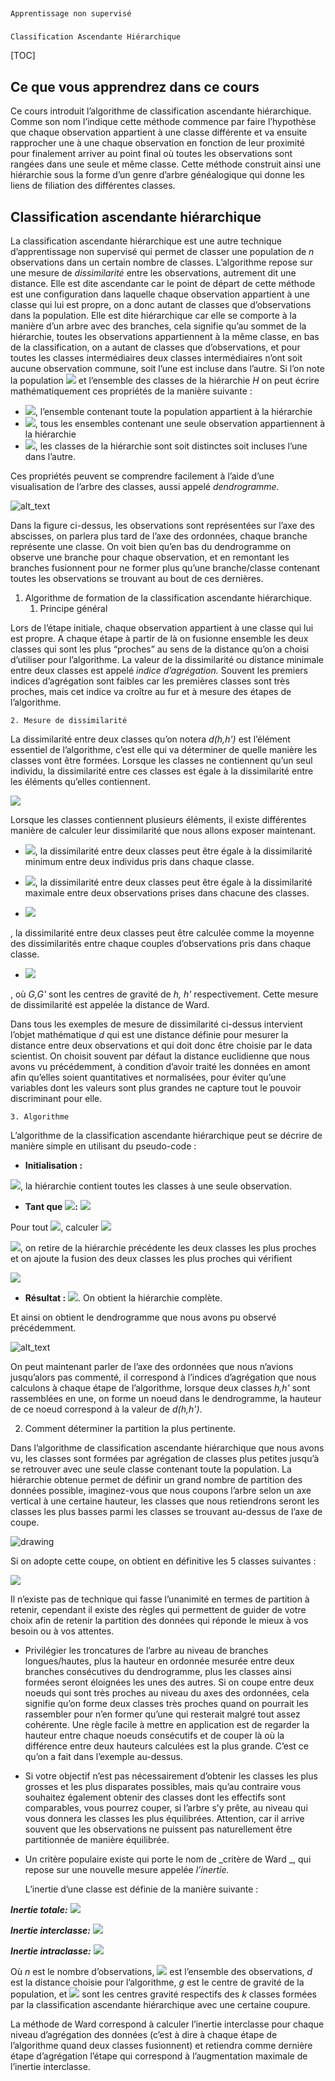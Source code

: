 
##
    Apprentissage non supervisé


###
    Classification Ascendante Hiérarchique


[TOC]



## Ce que vous apprendrez dans ce cours

Ce cours introduit l’algorithme de classification ascendante hiérarchique. Comme son nom l’indique cette méthode commence par faire l’hypothèse que chaque observation appartient à une classe différente et va ensuite rapprocher une à une chaque observation en fonction de leur proximité pour finalement arriver au point final où toutes les observations sont rangées dans une seule et même classe. Cette méthode construit ainsi une hiérarchie sous la forme d’un genre d’arbre généalogique qui donne les liens de filiation des différentes classes.


## Classification ascendante hiérarchique

La classification ascendante hiérarchique est une autre technique d’apprentissage non supervisé qui permet de classer une population de *n* observations dans un certain nombre de classes. L’algorithme repose sur une mesure de _dissimilarité_ entre les observations, autrement dit une distance. Elle est dite ascendante car le point de départ de cette méthode est une configuration dans laquelle chaque observation appartient à une classe qui lui est propre, on a donc autant de classes que d’observations dans la population. Elle est dite hiérarchique car elle se comporte à la manière d’un arbre avec des branches, cela signifie qu’au sommet de la hiérarchie, toutes les observations appartiennent à la même classe, en bas de la classification, on a autant de classes que d’observations, et pour toutes les classes intermédiaires deux classes intermédiaires n’ont soit aucune observation commune, soit l’une est incluse dans l’autre. Si l’on note la population <img src="https://latex.codecogs.com/svg.latex?\Large&space;\Omega=\{\omega_1,...,\omega_n\}" /> et l’ensemble des classes de la hiérarchie *H* on peut écrire mathématiquement ces propriétés de la manière suivante :



*   <img src="https://latex.codecogs.com/svg.latex?\Large&space;\Omega\in\;H" />, l’ensemble contenant toute la population appartient à la hiérarchie
*   <img src="https://latex.codecogs.com/svg.latex?\Large&space;\farall{\omega}\in\Omega,\;\{\omega\}\in\;H" />, tous les ensembles contenant une seule observation appartiennent à la hiérarchie
*   <img src="https://latex.codecogs.com/svg.latex?\Large&space;\farall{h,h'}\in\;H,h\cap\;h'=\emptyset\;ou\;h\subset{h'}\;ou\;h\supset{h'}" />, les classes de la hiérarchie sont soit distinctes soit incluses l’une dans l’autre.

Ces propriétés peuvent se comprendre facilement à l’aide d’une visualisation de l’arbre des classes, aussi appelé _dendrogramme._



![alt_text](images/Apprentissage-non0.png "image_tooltip")


Dans la figure ci-dessus, les observations sont représentées sur l’axe des abscisses, on parlera plus tard de l’axe des ordonnées, chaque branche représente une classe. On voit bien qu’en bas du dendrogramme on observe une branche pour chaque observation, et en remontant les branches fusionnent pour ne former plus qu’une branche/classe contenant toutes les observations se trouvant au bout de ces dernières.



1. Algorithme de formation de la classification ascendante hiérarchique.
    1. Principe général

Lors de l’étape initiale, chaque observation appartient à une classe qui lui est propre. A chaque étape à partir de là on fusionne ensemble les deux classes qui sont les plus “proches” au sens de la distance qu’on a choisi d’utiliser pour l’algorithme. La valeur de la dissimilarité ou distance minimale entre deux classes est appelé _indice d’agrégation._ Souvent les premiers indices d’agrégation sont faibles car les premières classes sont très proches, mais cet indice va croître au fur et à mesure des étapes de l’algorithme.



    2. Mesure de dissimilarité

La dissimilarité entre deux classes qu’on notera *d(h,h')* est l’élément essentiel de l’algorithme, c’est elle qui va déterminer de quelle manière les classes vont être formées. Lorsque les classes ne contiennent qu’un seul individu, la dissimilarité entre ces classes est égale à la dissimilarité entre les éléments qu’elles contiennent.



<img src="https://latex.codecogs.com/svg.latex?\Large&space;h=\{x\},h'=\{x'\},d(h,h')=d(x,x')" />


Lorsque les classes contiennent plusieurs éléments, il existe différentes manière de calculer leur dissimilarité que nous allons exposer maintenant.



*   <img src="https://latex.codecogs.com/svg.latex?\Large&space;d(h,h')=\min_{x\in{h},x'\in{h'}}d(x,x')" />, la dissimilarité entre deux classes peut être égale à la dissimilarité minimum entre deux individus pris dans chaque classe.

*   <img src="https://latex.codecogs.com/svg.latex?\Large&space;d(h,h')=\max_{x\in{h},x'\in{h'}}d(x,x')" />, la dissimilarité entre deux classes peut être égale à la dissimilarité maximale entre deux observations prises dans chacune des classes.
*   <img src="https://latex.codecogs.com/svg.latex?\Large&space;d(h,h')=\frac{1}{Card(h)\cdot{Card(h')}}\sum_{x\in{h}}\sum_{x\in{h'}}d(x,x')" />
, la dissimilarité entre deux classes peut être calculée comme la moyenne des dissimilarités entre chaque couples d’observations pris dans chaque classe.

*   <img src="https://latex.codecogs.com/svg.latex?\Large&space;d(h,h')=\frac{Card(h)\cdot{Card(h')}}{Card(h)+Card(h')}d(G,G')" />
, où *G,G'* sont les centres de gravité de *h, h'* respectivement. Cette mesure de dissimilarité est appelée la distance de Ward.

Dans tous les exemples de mesure de dissimilarité ci-dessus intervient l’objet mathématique *d* qui est une distance définie pour mesurer la distance entre deux observations et qui doit donc être choisie par le data scientist. On choisit souvent par défaut la distance euclidienne que nous avons vu précédemment, à condition d’avoir traité les données en amont afin qu’elles soient quantitatives et normalisées, pour éviter qu’une variables dont les valeurs sont plus grandes ne capture tout le pouvoir discriminant pour elle.



    3. Algorithme

L’algorithme de la classification ascendante hiérarchique peut se décrire de manière simple en utilisant du pseudo-code :



*   **Initialisation :**

<img src="https://latex.codecogs.com/svg.latex?\Large&space;H_0=\{\{x_1\},...\{x_n\}}" />, la hiérarchie contient toutes les classes à une seule observation.


*   **Tant que** <img src="https://latex.codecogs.com/svg.latex?\Large&space;\Omega\;\notin\;H_1" />**:** <img src="https://latex.codecogs.com/svg.latex?\Large&space;i=0\;\\i=i+1" />



Pour tout <img src="https://latex.codecogs.com/svg.latex?\Large&space;h,h'\in\;H_{i-1},h\neq{h'}" />, calculer <img src="https://latex.codecogs.com/svg.latex?\Large&space;d(h,h')" />

<img src="https://latex.codecogs.com/svg.latex?\Large&space;H_i=H_{i-1}-\{h_{min}\}-\{h_{min}}\}^'+\{h_{min},h_{min}^'\}" />, on retire de la hiérarchie précédente les deux classes les plus proches et on ajoute la fusion des deux classes les plus proches qui vérifient

<img src="https://latex.codecogs.com/svg.latex?\Large&space;d(h_{min},h_{min}^')=\min_{h,h'\in{H_{i-1}},h\neq{h'}}d(h,h')" />


*   **Résultat :** <img src="https://latex.codecogs.com/svg.latex?\Large&space;\{H_0,H_1,...,H_1,\Omega\}" />. On obtient la hiérarchie complète.

Et ainsi on obtient le dendrogramme que nous avons pu observé précédemment.



![alt_text](images/Apprentissage-non1.png "image_tooltip")


On peut maintenant parler de l’axe des ordonnées que nous n’avions jusqu’alors pas commenté, il correspond à l’indices d’agrégation que nous calculons à chaque étape de l’algorithme, lorsque deux classes *h,h'* sont rassemblées en une, on forme un noeud dans le dendrogramme, la hauteur de ce noeud correspond à la valeur de *d(h,h')*.



2. Comment déterminer la partition la plus pertinente.

Dans l’algorithme de classification ascendante hiérarchique que nous avons vu, les classes sont formées par agrégation de classes plus petites jusqu’à se retrouver avec une seule classe contenant toute la population. La hiérarchie obtenue permet de définir un grand nombre de partition des données possible, imaginez-vous que nous coupons l’arbre selon un axe vertical à une certaine hauteur, les classes que nous retiendrons seront les classes les plus basses parmi les classes se trouvant au-dessus de l’axe de coupe.



![drawing](https://docs.google.com/a/google.com/drawings/d/12345/export/png)

Si on adopte cette coupe, on obtient en définitive les 5 classes suivantes :


<img src="https://latex.codecogs.com/svg.latex?\Large&space;h_1=\{2,10\},h_2=\{5,8,9\},h_3=\{1,4\},h_4=\{3\},h_5=\{6,7\}" />


Il n’existe pas de technique qui fasse l’unanimité en termes de partition à retenir, cependant il existe des règles qui permettent de guider de votre choix afin de retenir la partition des données qui réponde le mieux à vos besoin ou à vos attentes.



*   Privilégier les troncatures de l’arbre au niveau de branches longues/hautes, plus la hauteur en ordonnée mesurée entre deux branches consécutives du dendrogramme, plus les classes ainsi formées seront éloignées les unes des autres. Si on coupe entre deux noeuds qui sont très proches au niveau du axes des ordonnées, cela signifie qu’on forme deux classes très proches quand on pourrait les rassembler pour n’en former qu’une qui resterait malgré tout assez cohérente. Une règle facile à mettre en application est de regarder la hauteur entre chaque noeuds consécutifs et de couper là où la différence entre deux hauteurs calculées est la plus grande. C’est ce qu’on a fait dans l’exemple au-dessus.
*   Si votre objectif n’est pas nécessairement d’obtenir les classes les plus grosses et les plus disparates possibles, mais qu’au contraire vous souhaitez également obtenir des classes dont les effectifs sont comparables, vous pourrez couper, si l’arbre s’y prête, au niveau qui vous donnera les classes les plus équilibrées. Attention, car il arrive souvent que les observations ne puissent pas naturellement être partitionnée de manière équilibrée.
*   Un critère populaire existe qui porte le nom de _critère de Ward _, qui repose sur une nouvelle mesure appelée _l’inertie._

    L’inertie d’une classe est définie de la manière suivante :




***Inertie totale:*** <img src="https://latex.codecogs.com/svg.latex?\Large&space;I_t=\frac{1}{n}\sum_{i=1}^{n}d(x_i,g)^2" />



***Inertie interclasse:*** <img src="https://latex.codecogs.com/svg.latex?\Large&space;I_e=\frac{1}{n}\sum_{i=1}^{k}n_i\cdot{d(g_i,g)^2}" />



***Inertie intraclasse:*** <img src="https://latex.codecogs.com/svg.latex?\Large&space;I_a=\frac{1}{n}\sum_{i=1}^{k}\sum_{j=1}^{n_i}d(x_i,g_i)^2}" />



Où *n*  est le nombre d’observations, <img src="https://latex.codecogs.com/svg.latex?\Large&space;x_1,...,x_n" /> est l’ensemble des observations, *d* est la distance choisie pour l’algorithme, *g* est le centre de gravité de la population, et <img src="https://latex.codecogs.com/svg.latex?\Large&space;g_1,...,g_k" /> sont les centres gravité respectifs des *k* classes formées par la classification ascendante hiérarchique avec une certaine coupure.


La méthode de Ward correspond à calculer l’inertie interclasse pour chaque niveau d’agrégation des données (c’est à dire à chaque étape de l’algorithme quand deux classes fusionnent) et retiendra comme dernière étape d’agrégation l’étape qui correspond à l’augmentation maximale de l’inertie interclasse.
